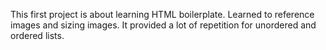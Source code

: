 This first project is about learning HTML boilerplate. Learned to reference images and sizing images. It provided a lot of repetition for unordered and ordered lists. 
